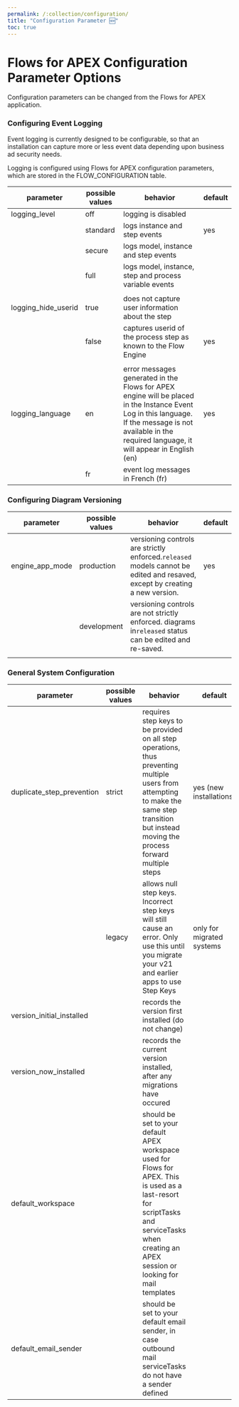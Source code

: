 ```yaml
---
permalink: /:collection/configuration/
title: "Configuration Parameter 🆕"
toc: true
---
```

# Flows for APEX Configuration Parameter Options

Configuration parameters can be changed from the Flows for APEX application.

### Configuring Event Logging

Event logging is currently designed to be configurable, so that an installation can capture more or less event data depending upon business ad security needs.

Logging is configured using Flows for APEX configuration parameters, which are stored in the FLOW_CONFIGURATION table.


| parameter           | possible values | behavior                                                                                                                                                                                                   | default |
| --------------------- | ----------------- | ------------------------------------------------------------------------------------------------------------------------------------------------------------------------------------------------------------ | --------- |
| logging_level       | off             | logging is disabled                                                                                                                                                                                        |         |
|                     | standard        | logs instance and step events                                                                                                                                                                              | yes     |
|                     | secure          | logs model, instance and step events                                                                                                                                                                       |         |
|                     | full            | logs model, instance, step and process variable events                                                                                                                                                     |         |
|                     |                 |                                                                                                                                                                                                            |         |
| logging_hide_userid | true            | does not capture user information about the step                                                                                                                                                           |         |
|                     | false           | captures userid of the process step as known to the Flow Engine                                                                                                                                            | yes     |
|                     |                 |                                                                                                                                                                                                            |         |
| logging_language    | en              | error messages generated in the Flows for APEX engine will be placed in the Instance Event Log in this language.  If the message is not available in the required language, it will appear in English (en) | yes     |
|                     | fr              | event log messages in French (fr)                                                                                                                                                                          |         |

### Configuring Diagram Versioning


| parameter       | possible values | behavior                                                                                                                    | default |
| ----------------- | ----------------- | ----------------------------------------------------------------------------------------------------------------------------- | --------- |
| engine_app_mode | production      | versioning controls are strictly enforced.`released` models cannot be edited and resaved, except by creating a new version. | yes     |
|                 | development     | versioning controls are not strictly enforced. diagrams in`released` status can be edited and re-saved.                     |         |
|                 |                 |                                                                                                                             |         |

### General System Configuration

| parameter                 | possible values                                                                                                                                                                                   | behavior                                                                                                                                                                                        | default                   |
| --------------------------- | --------------------------------------------------------------------------------------------------------------------------------------------------------------------------------------------------- | ------------------------------------------------------------------------------------------------------------------------------------------------------------------------------------------------- | --------------------------- |
| duplicate_step_prevention | strict                                                                                                                                                                                            | requires step keys to be provided on all step operations, thus preventing multiple users from attempting to make the same step transition but instead moving the process forward multiple steps | yes (new installations)   |
|                           | legacy                                                                                                                                                                                            | allows null step keys.  Incorrect step keys will still cause an error.  Only use this until you migrate your v21 and earlier apps to use Step Keys                                              | only for migrated systems |
| version_initial_installed | | records the version first installed (do not change)                                                                                                                                               |                                                                                                                                                                                                 |                           |
| version_now_installed  |   | records the current version installed, after any migrations have occured                                                                                                                          |                                                                                                                                                                                                 |                           |
| default_workspace       |  | should be set to your default APEX workspace used for Flows for APEX.  This is used as a last-resort for scriptTasks and serviceTasks when creating an APEX session or looking for mail templates |                                                                                                                                                                                                 |                           |
| default_email_sender     |  | should be set to your default email sender, in case outbound mail serviceTasks do not have a sender defined                                                                                       |                                                                                                                                                                                                 |                           |
